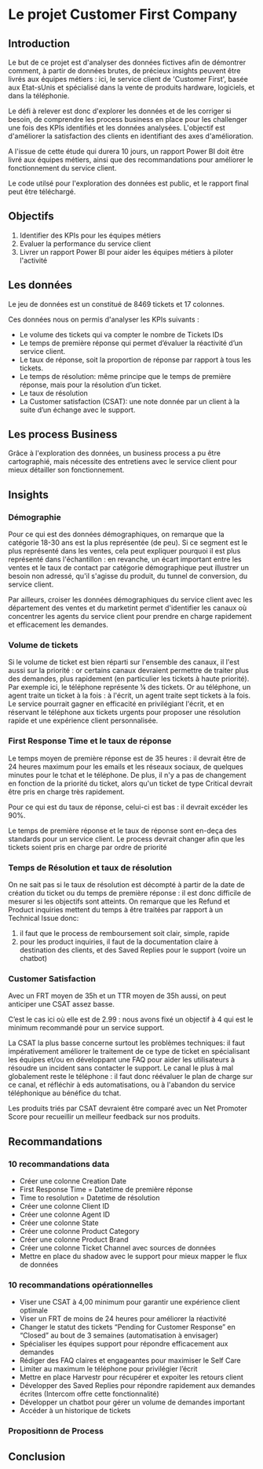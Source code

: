# Le projet Customer First Company

## Introduction

Le but de ce projet est d'analyser des données fictives afin de démontrer comment, à partir de données brutes, de précieux insights peuvent être livrés aux équipes métiers : ici, le service client de 'Customer First', basée aux Etat-sUnis et spécialisé dans la vente de produits hardware, logiciels, et dans la téléphonie.

Le défi à relever est donc d'explorer les données et de les corriger si besoin, de comprendre les process business en place pour les challenger une fois des KPIs identifiés et les données analysées. 
L'objectif est d'améliorer la satisfaction des clients en identifiant des axes d'amélioration.

A l'issue de cette étude qui durera 10 jours, un rapport Power BI doit être livré aux équipes métiers, ainsi que des recommandations pour améliorer le fonctionnement du service client.

Le code utilsé pour l'exploration des données est public, et le rapport final peut être téléchargé.

## Objectifs

1) Identifier des KPIs pour les équipes métiers
2) Evaluer la performance du service client
3) Livrer un rapport Power BI pour aider les équipes métiers à piloter l'activité

## Les données

Le jeu de données est un constitué de 8469 tickets et 17 colonnes.

Ces données nous on permis d'analyser les KPIs suivants :
- Le volume des tickets qui va compter le nombre de Tickets IDs
- Le temps de première réponse qui permet d’évaluer la réactivité d’un service client.
- Le taux de réponse, soit la proportion de réponse par rapport à tous les tickets.
- Le temps de résolution: même principe que le temps de première réponse, mais pour la résolution d’un ticket.
- Le taux de résolution
- La Customer satisfaction (CSAT): une note donnée par un client à la suite d’un échange avec le support.

## Les process Business

Grâce à l'exploration des données, un business process a pu être cartographié, mais nécessite des entretiens avec le service client pour mieux détailler son fonctionnement.



## Insights

### Démographie

Pour ce qui est des données démographiques, on remarque que la catégorie 18-30 ans est la plus représentée (de peu). Si ce segment est le plus représenté dans les ventes, cela peut expliquer pourquoi il est plus représenté dans l'échantillon : en revanche, un écart important entre les ventes et le taux de contact par catégorie démographique peut illustrer un besoin non adressé, qu'il s'agisse du produit, du tunnel de conversion, du service client.

Par ailleurs, croiser les données démographiques du service client avec  les département des ventes et du marketint permet d'identifier les canaux où concentrer les agents du service client pour prendre en charge rapidement et efficacement les demandes. 

### Volume de tickets

Si  le volume de ticket est bien réparti sur l'ensemble des canaux, il l'est aussi sur la priorité : or certains canaux devraient permettre de traiter plus des demandes, plus rapidement (en particulier les tickets à haute priorité).
Par exemple ici, le téléphone représente ¼ des tickets. Or au téléphone, un agent traite un ticket à la fois : à l'écrit, un agent traite sept tickets à la fois.
Le service pourrait gagner en efficacité en privilégiant l'écrit, et en réservant le téléphone aux tickets urgents pour proposer une résolution rapide et une expérience client personnalisée.

### First Response Time et le taux de réponse

Le temps moyen de première réponse est de 35 heures : il devrait être de 24 heures maximum pour les emails et les réseaux sociaux, de quelques minutes pour le tchat et le téléphone.
De plus, il n'y a pas de changement en fonction de la priorité du ticket, alors qu'un ticket de type Critical devrait être pris en charge très rapidement.

Pour ce qui est du taux de réponse, celui-ci est bas : il devrait excéder les 90%.

Le temps de première réponse et le taux de réponse sont en-deça des standards pour un service client. Le process devrait changer afin que les tickets soient pris en charge par ordre de priorité

### Temps de Résolution et taux de résolution

On ne sait pas si le taux de résolution est décompté à partir de la date de création du ticket ou  du temps de première réponse : il est donc difficile de mesurer si les objectifs sont atteints. 
On remarque que les Refund et Product inquiries mettent du temps à être traitées par rapport à un Technical Issue donc:
1) il faut que le process de remboursement soit clair, simple, rapide
2) pour les product inquiries, il faut de la documentation claire à destination des clients,  et des Saved Replies pour le support (voire un chatbot)

### Customer Satisfaction

Avec un FRT moyen de 35h et un TTR moyen de 35h aussi, on peut anticiper une CSAT assez basse.

C’est le cas ici où elle est de 2.99 : nous avons fixé un objectif à 4 qui est le minimum recommandé pour un service support.

La  CSAT la plus basse concerne surtout  les problèmes techniques: il faut impérativement améliorer le traitement de ce type de ticket en spécialisant les équipes et/ou en développant une FAQ  pour aider les utilisateurs à résoudre un incident sans contacter le support.
Le canal le plus à mal globalement reste le téléphone : il faut donc réévaluer le plan de charge sur ce canal, et réfléchir à eds automatisations, ou à l'abandon du service téléphonique au bénéfice du tchat.

Les produits triés par CSAT devraient être comparé avec un Net Promoter Score pour recueillir un meilleur feedback sur nos produits.

## Recommandations

### 10 recommandations data

- Créer une colonne Creation Date
- First Response Time = Datetime de première réponse
- Time to resolution = Datetime de résolution
- Créer une colonne Client ID
- Créer une colonne Agent ID
- Créer une colonne State 
- Créer une colonne Product Category
- Créer une colonne Product Brand
- Créer une colonne Ticket Channel avec sources de données
- Mettre en place du shadow avec le support pour mieux mapper le flux de données

### 10 recommandations opérationnelles

- Viser une CSAT à 4,00 minimum pour garantir une expérience client optimale
- Viser un FRT de moins de 24 heures pour améliorer la réactivité
- Changer le statut des tickets “Pending for Customer Response” en “Closed” au bout de 3 semaines (automatisation à envisager)
- Spécialiser les équipes support pour répondre  efficacement aux demandes
- Rédiger des FAQ claires et engageantes pour maximiser le Self Care
- Limiter au maximum le téléphone pour privilégier l’écrit
- Mettre en place Harvestr pour récupérer et expoiter les retours client
- Développer des Saved Replies pour répondre rapidement aux demandes écrites (Intercom offre cette fonctionnalité)
- Développer un chatbot pour gérer un volume de demandes important
- Accéder à un historique de tickets

### Propositionn de Process

## Conclusion


